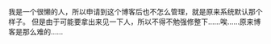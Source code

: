 我是一个很懒的人，所以申请到这个博客后也不怎么管理，就是原来系统默认那个样子。
但是由于可能要拿出来见一下人，所以不得不勉强修整下……唉……原来博客是那么难的……
<!-- ##{"timestamp":1142089218}## -->